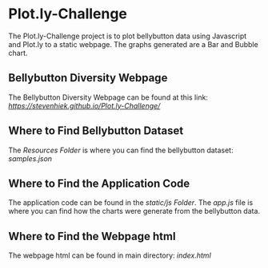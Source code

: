 # Plot.ly-Challenge
The Plot.ly-Challenge project is to plot bellybutton data using Javascript and Plot.ly to a static webpage. The graphs generated are a Bar and Bubble chart.
## Bellybutton Diversity Webpage
The Bellybutton Diversity Webpage can be found at this link: *https://stevenhiek.github.io/Plot.ly-Challenge/*
## Where to Find Bellybutton Dataset
The *Resources Folder* is where you can find the bellybutton dataset: *samples.json*
## Where to Find the Application Code
The application code can be found in the *static/js Folder*. The *app.js* file is where you can find how the charts were generate from the bellybutton data.
## Where to Find the Webpage html
The webpage html can be found in main directory: *index.html*